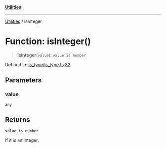 [**Utilities**](../README.md)

***

[Utilities](../README.md) / isInteger

# Function: isInteger()

> **isInteger**(`value`): `value is number`

Defined in: [is\_type/is\_type.ts:32](https://github.com/noobiept/utilities/blob/786efe35015e1a6c21914057e8b0d5fc10429d8e/source/is_type/is_type.ts#L32)

## Parameters

### value

`any`

## Returns

`value is number`

If it is an integer.
